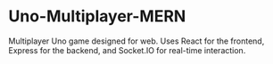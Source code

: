 # Uno-Multiplayer-MERN
Multiplayer Uno game designed for web. Uses React for the frontend, Express for the backend, and Socket.IO for real-time interaction.
